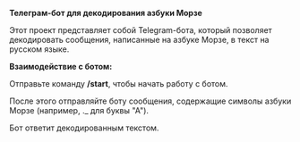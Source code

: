 **Телеграм-бот для декодирования азбуки Морзе**

Этот проект представляет собой Telegram-бота, который позволяет декодировать сообщения, написанные на азбуке Морзе, в текст на русском языке.

**Взаимодействие с ботом:**

Отправьте команду **/start**, чтобы начать работу с ботом.

После этого отправляйте боту сообщения, содержащие символы азбуки Морзе (например, ._ для буквы "А").

Бот ответит декодированным текстом.
